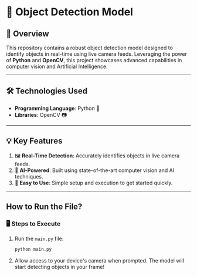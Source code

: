 # 🚀 **Object Detection Model**

## 🌟 **Overview**
This repository contains a robust object detection model designed to identify objects in real-time using live camera feeds. Leveraging the power of **Python** and **OpenCV**, this project showcases advanced capabilities in computer vision and Artificial Intelligence.

---

## 🛠️ **Technologies Used**
- **Programming Language**: Python 🐍
- **Libraries**: OpenCV 📷

---

## 💡 **Key Features**
1. 🖼️ **Real-Time Detection**: Accurately identifies objects in live camera feeds.
2. 🤖 **AI-Powered**: Built using state-of-the-art computer vision and AI techniques.
3. 🔧 **Easy to Use**: Simple setup and execution to get started quickly.

---

## **How to Run the File?**

### 🖥️ **Steps to Execute**
1. Run the `main.py` file:
   ```bash
   python main.py
   ```
2. Allow access to your device's camera when prompted. The model will start detecting objects in your frame!
